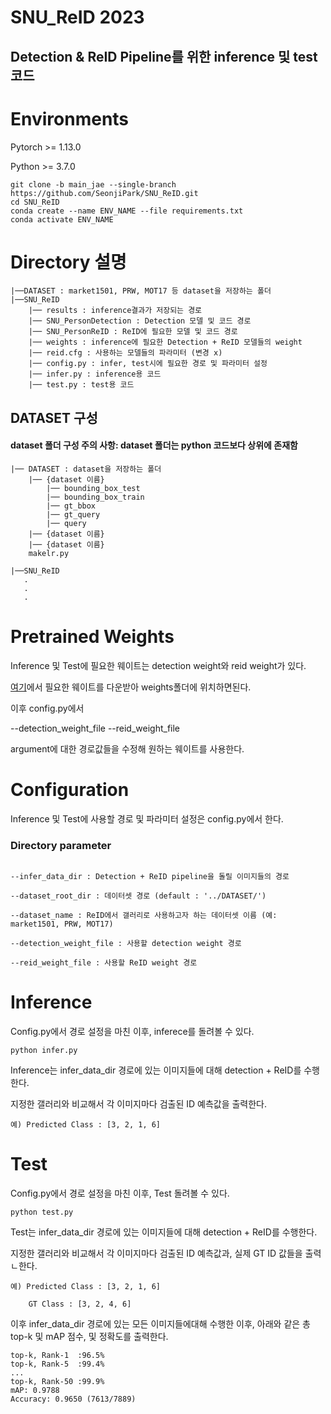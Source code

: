 # SNU_ReID 2023
## Detection & ReID Pipeline를 위한 inference 및 test 코드


# Environments
Pytorch >= 1.13.0

Python >= 3.7.0

```
git clone -b main_jae --single-branch https://github.com/SeonjiPark/SNU_ReID.git
cd SNU_ReID
conda create --name ENV_NAME --file requirements.txt
conda activate ENV_NAME
```


# Directory 설명

```
|──DATASET : market1501, PRW, MOT17 등 dataset을 저장하는 폴더
|──SNU_ReID
    |── results : inference결과가 저장되는 경로
    |── SNU_PersonDetection : Detection 모델 및 코드 경로
    |── SNU_PersonReID : ReID에 필요한 모델 및 코드 경로
    |── weights : inference에 필요한 Detection + ReID 모델들의 weight
    |── reid.cfg : 사용하는 모델들의 파라미터 (변경 x)
    |── config.py : infer, test시에 필요한 경로 및 파라미터 설정 
    |── infer.py : inference용 코드
    |── test.py : test용 코드

```

## DATASET 구성

#### dataset 폴더 구성 주의 사항: dataset 폴더는 python 코드보다 상위에 존재함

```
|── DATASET : dataset을 저장하는 폴더
    |── {dataset 이름}
        |── bounding_box_test
        |── bounding_box_train
        |── gt_bbox
        |── gt_query
        |── query
    |── {dataset 이름}
    |── {dataset 이름}
    makelr.py

|──SNU_ReID
   .
   .
   .

```


# Pretrained Weights

Inference 및 Test에 필요한 웨이트는 detection weight와 reid weight가 있다.

[여기](https://drive.google.com/file/d/1lmekmWJgyUKafVJRDvLlkKuMhEnGyexc/view?usp=sharing)에서 필요한 웨이트를 다운받아 weights폴더에 위치하면된다.

이후 config.py에서 

--detection_weight_file
--reid_weight_file

argument에 대한 경로값들을 수정해 원하는 웨이트를 사용한다.


# Configuration

Inference 및 Test에 사용할 경로 및 파라미터 설정은 config.py에서 한다.

### Directory parameter

```

--infer_data_dir : Detection + ReID pipeline을 돌릴 이미지들의 경로

--dataset_root_dir : 데이터셋 경로 (default : '../DATASET/')

--dataset_name : ReID에서 갤러리로 사용하고자 하는 데이터셋 이름 (예: market1501, PRW, MOT17)

--detection_weight_file : 사용할 detection weight 경로

--reid_weight_file : 사용할 ReID weight 경로

```

# Inference

Config.py에서 경로 설정을 마친 이후, inferece를 돌려볼 수 있다.

```
python infer.py
```

Inference는 infer_data_dir 경로에 있는 이미지들에 대해 detection + ReID를 수행한다.

지정한 갤러리와 비교해서 각 이미지마다 검출된 ID 예측값을 출력한다.

```
예) Predicted Class : [3, 2, 1, 6]
```

# Test

Config.py에서 경로 설정을 마친 이후, Test 돌려볼 수 있다.

```
python test.py
```

Test는 infer_data_dir 경로에 있는 이미지들에 대해 detection + ReID를 수행한다.

지정한 갤러리와 비교해서 각 이미지마다 검출된 ID 예측값과, 실제 GT ID 값들을 출력ㄴ한다.

```
예) Predicted Class : [3, 2, 1, 6]

    GT Class : [3, 2, 4, 6]
```

이후 infer_data_dir 경로에 있는 모든 이미지들에대해 수행한 이후,
아래와 같은 총 top-k 및 mAP 점수, 및 정확도를 출력한다.

```
top-k, Rank-1  :96.5%
top-k, Rank-5  :99.4%
...
top-k, Rank-50 :99.9%
mAP: 0.9788
Accuracy: 0.9650 (7613/7889)
```






